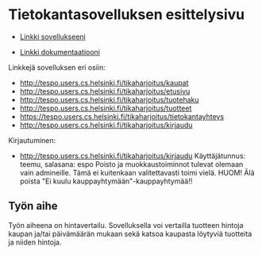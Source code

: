 # Tietokantasovelluksen esittelysivu


* [Linkki sovellukseeni](http://tespo.users.cs.helsinki.fi/tikaharjoitus)

* [Linkki dokumentaatiooni](https://github.com/teemuespo/Tsoha-Bootstrap/blob/master/doc/TiKaHarjoitusty%C3%B6.pdf)



Linkkejä sovelluksen eri osiin:
* http://tespo.users.cs.helsinki.fi/tikaharjoitus/kaupat
* http://tespo.users.cs.helsinki.fi/tikaharjoitus/etusivu
* http://tespo.users.cs.helsinki.fi/tikaharjoitus/tuotehaku
* http://tespo.users.cs.helsinki.fi/tikaharjoitus/tuotteet
* https://tespo.users.cs.helsinki.fi/tikaharjoitus/tietokantayhteys
* http://tespo.users.cs.helsinki.fi/tikaharjoitus/kirjaudu

Kirjautuminen:
* http://tespo.users.cs.helsinki.fi/tikaharjoitus/kirjaudu
Käyttäjätunnus: teemu, salasana: espo
Poisto ja muokkaustoiminnot tulevat olemaan vain admineille. Tämä ei kuitenkaan valitettavasti toimi vielä.
HUOM! Älä poista "Ei kuulu kauppayhtymään"-kauppayhtymää!!

## Työn aihe

Työn aiheena on hintavertailu. Sovelluksella voi vertailla tuotteen hintoja kaupan ja/tai päivämäärän mukaan sekä katsoa kaupasta löytyviä tuotteita ja niiden hintoja.
